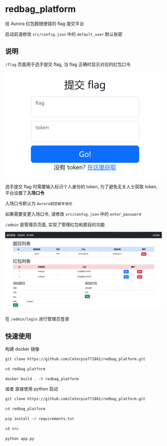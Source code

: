 # redbag_platform

给 Aurora 红包题随便搓的 flag 提交平台

启动前请修改 `src/config.json` 中的 `default_user` 默认账密

## 说明

`/flag` 页面用于选手提交 flag, 当 flag 正确时显示对应的红包口令

![flag](img/flag.png)

选手提交 flag 时需要输入标识个人身份的 token, 为了避免无关人士获取 token, 平台设置了**入场口令**

入场口令默认为 `Aurora祝您新年快乐`

如果需要变更入场口令, 请修改 `src/config.json` 中的 `enter_password`

`/admin` 是管理员页面, 实现了管理红包和题目的功能

![dashboard](img/dashboard.png)

在 `/admin/login` 进行管理员登录

## 快速使用

构建 docker 镜像

```
git clone https://github.com/Caterpie771881/redbag_platform.git

cd redbag_platform

docker build . -t redbag_platform
```

或者 直接使用 python 启动

```
git clone https://github.com/Caterpie771881/redbag_platform.git

cd redbag_platform

pip install -r requirements.txt

cd src

python app.py
```